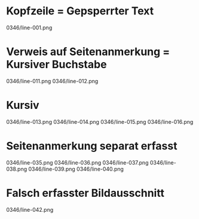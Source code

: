 # Kopfzeile = Gepsperrter Text
0346/line-001.png
# Verweis auf Seitenanmerkung = Kursiver Buchstabe
0346/line-011.png
0346/line-012.png
# Kursiv
0346/line-013.png
0346/line-014.png
0346/line-015.png
0346/line-016.png
# Seitenanmerkung separat erfasst
0346/line-035.png
0346/line-036.png
0346/line-037.png
0346/line-038.png
0346/line-039.png
0346/line-040.png
# Falsch erfasster Bildausschnitt
0346/line-042.png






